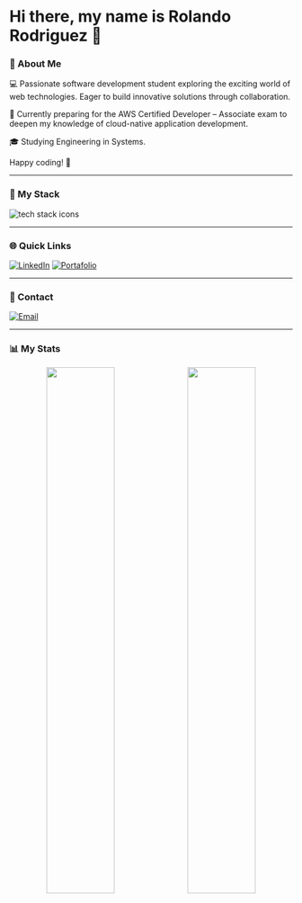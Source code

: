 # Hi there, my name is Rolando Rodriguez 👋

### 📌 About Me

💻 Passionate software development student exploring the exciting world of web technologies. Eager to build innovative solutions through collaboration.

🌱 Currently preparing for the AWS Certified Developer – Associate exam to deepen my knowledge of cloud-native application development.

🎓 Studying Engineering in Systems.


Happy coding! 🚀

---

### 🧰 My Stack
<p>
  <img src="https://skillicons.dev/icons?i=cs,php,go,python,js,ts,html,css,dotnet,laravel,react,tailwind,jest,vite,mysql,mongodb,redis,git,github,gitlab,postman,docker,aws,linux,visualstudio,vscode&perline=13" alt="tech stack icons"/>
</p>

---

### 🌐 Quick Links
[![LinkedIn](https://img.shields.io/badge/LinkedIn-Rolando_Rodriguez-0077B5?style=for-the-badge&logo=linkedin&logoColor=white&labelColor=101010)](https://www.linkedin.com/in/rolando-rodriguez-garcia/)
[![Portafolio](https://img.shields.io/badge/Portafolio-rolandor.dev-61DAFB?style=for-the-badge&logo=react&logoColor=white&labelColor=101010)](https://rolandor.dev)

---

### 📧 Contact
[![Email](https://img.shields.io/badge/Email-roolandoorg@gmail.com-D14836?style=for-the-badge&logo=gmail&logoColor=white&labelColor=101010)](mailto:roolandoorg@gmail.com)

---

### 📊 My Stats
<p align="center">
  <img src="https://github-readme-stats.vercel.app/api?username=rolando-r&theme=transparent&show_icons=true&hide_border=true&count_private=true" width="49%" />
  <img src="https://github-readme-streak-stats.herokuapp.com/?user=rolando-r&theme=transparent&hide_border=true&mode=daily&exclude_days=Sat,Sun" width="49%" />
</p>
